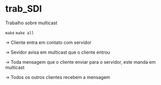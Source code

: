 # trab_SDI
Trabalho sobre multicast

`make`
`make all`

-> Cliente entra em contato com servidor

-> Sevidor avisa em multicast que o cliente entrou

-> Toda mensagem que o cliente enviar para o servidor, este manda em multicast

-> Todos os outros clientes recebem a mensagem

